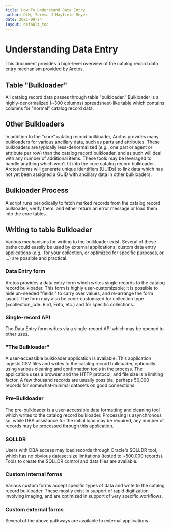 ```yaml
---
title: How To Understand Data Entry
author: DLM, Teresa J Mayfield-Meyer
date: 2021-09-24
layout: default_toc
---
```


# Understanding Data Entry

This document provides a high-level overview of the catalog record data entry mechanism provided by Arctos.

## Table "Bulkloader"

All catalog record data passes through table "bulkloader." Bulkloader is a highly-denormalized (~300 columns) spreadsheet-like table which contains columns for "normal" catalog record data. 

## Other Bulkloaders

In addition to the "core" catalog record bulkloader, Arctos provides many bulkloaders for various ancillary data, such as parts and attributes. These bulkloaders are typically less-denormalized (_e.g._, one part or agent or attribute per row) than the catalog record bulkloader, and as such will deal with any number of additional items. These tools may be leveraged to handle anything which won't fit into the core catalog record bulkloader. Arctos forms will generate unique identifiers (UUIDs) to link data which has not yet been assigned a GUID with ancillary data in other bulkloaders.

## Bulkloader Process

A script runs periodically to fetch marked records from the catalog record bulkloader, verify them, and either return an error message or load them into the core tables.

## Writing to table Bulkloader

Various mechanisms for writing to the bulkloader exist. Several of these paths could eassily be used by external applications; custom data entry applications (_e.g._, for your collection, or optimized for specific purposes, or ...) are possible and practical.

### Data Entry form

Arctos provides a data entry form which writes single records to the catalog record bulkloader. This form is highly user-customizable; it is possible to hide un-needed "fields," to carry over values, and re-arrange the form layout. The form may also be code-customized for collection type (=collection_cde: Bird, Ento, etc.) and for specific collections.

### Single-record API

The Data Entry form writes via a single-record API which may be opened to other uses.

### "The Bulkloader"

A user-accessible bulkloader application is available. This application ingests CSV files and writes to the catalog record bulkloader, optionally using various cleaning and confirmation tools in the process. The application uses a browser and the HTTP protocol, and file size is a limiting factor. A few thousand records are usually possible, perhaps 50,000 records for somewhat-minimal datasets on good connections.

### Pre-Bulkloader

The pre-bulkloader is a user-accessible data formatting and cleaning tool which writes to the catalog record bulkloader. Processing is  asynchronous so, while DBA assistance for the initial load may be required, any number of records may be processed through this application.

### SQLLDR

Users with DBA access may load records through Oracle's SQLLDR tool, which has no obvious dataset size limitations 
(tested to ~500,000 records). Tools to create the SQLLDR control and data files are available.

### Custom internal forms

Various custom forms accept specific types of data and write to the catalog record bulkloader. These mostly exist in support of rapid digitization involving imaging, and are optimized in support of very specific workflows. 

### Custom external forms 

Several of the above pathways are available to external applications.
